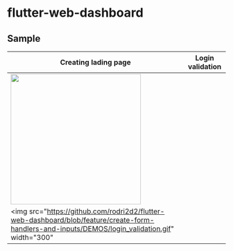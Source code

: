 # flutter-web-dashboard

## Sample 

| Creating lading page | Login validation  |
|--|--|
|<img src="https://github.com/rodri2d2/flutter-web-dashboard/blob/feature/create-login-page/DEMOS/dashboard-demo.gif" width="300" />  
| <img src="https://github.com/rodri2d2/flutter-web-dashboard/blob/feature/create-form-handlers-and-inputs/DEMOS/login_validation.gif" width="300" |


